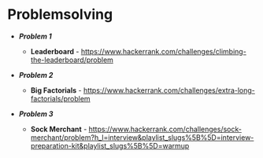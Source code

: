 # Problemsolving
- ***Problem 1***
    - **Leaderboard** - https://www.hackerrank.com/challenges/climbing-the-leaderboard/problem
    
- ***Problem 2***
    - **Big Factorials** - https://www.hackerrank.com/challenges/extra-long-factorials/problem

- ***Problem 3***
    - **Sock Merchant** - https://www.hackerrank.com/challenges/sock-merchant/problem?h_l=interview&playlist_slugs%5B%5D=interview-preparation-kit&playlist_slugs%5B%5D=warmup

